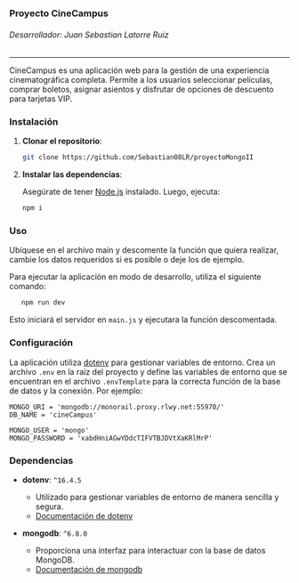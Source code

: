 ### Proyecto CineCampus

###### Desarrollador: Juan Sebastian Latorre Ruiz

---


CineCampus es una aplicación web para la gestión de una experiencia cinematográfica completa. Permite a los usuarios seleccionar películas, comprar boletos, asignar asientos y disfrutar de opciones de descuento para tarjetas VIP.

### Instalación

1. **Clonar el repositorio**:

   ```bash
   git clone https://github.com/Sebastian08LR/proyectoMongoII
   ```

2. **Instalar las dependencias**:

   Asegúrate de tener [Node.js](https://nodejs.org/) instalado. Luego, ejecuta:

   ```bash
   npm i
   ```

### Uso

Ubíquese en el archivo main y descomente la función que quiera realizar, cambie los datos requeridos si es posible o deje los de ejemplo.

Para ejecutar la aplicación en modo de desarrollo, utiliza el siguiente comando:

```bash
   npm run dev
```

Esto iniciará el servidor en `main.js` y ejecutara la función descomentada.

### Configuración

La aplicación utiliza [dotenv](https://www.npmjs.com/package/dotenv) para gestionar variables de entorno. Crea un archivo `.env` en la raíz del proyecto y define las variables de entorno que se encuentran en el archivo `.envTemplate` para la correcta función de la base de datos y la conexión. Por ejemplo:

```plaintext
MONGO_URI = 'mongodb://monorail.proxy.rlwy.net:55970/'
DB_NAME = 'cineCampus'

MONGO_USER = 'mongo'
MONGO_PASSWORD = 'xabdHniAGwYDdcTIFVTBJDVtXaKRlMrP'
```

### Dependencias

- **dotenv**: `^16.4.5`
  - Utilizado para gestionar variables de entorno de manera sencilla y segura.
  - [Documentación de dotenv](https://www.npmjs.com/package/dotenv)

- **mongodb**: `^6.8.0`
  - Proporciona una interfaz para interactuar con la base de datos MongoDB.
  - [Documentación de mongodb](https://www.npmjs.com/package/mongodb)